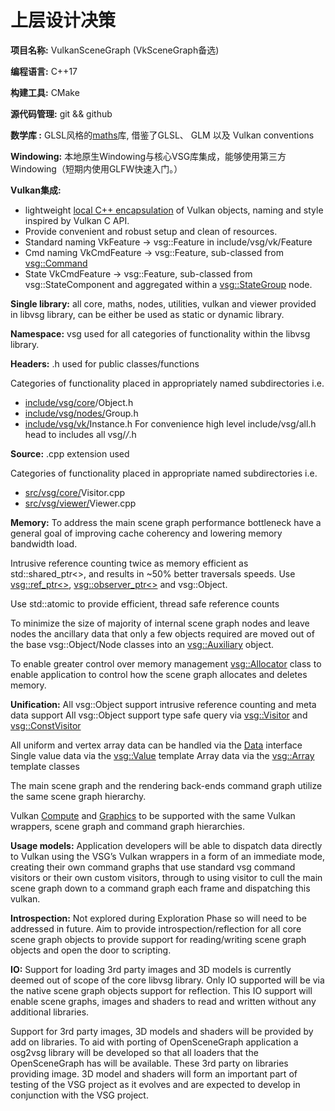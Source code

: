 # 上层设计决策

**项目名称:** VulkanSceneGraph (VkSceneGraph备选)

**编程语言:** C++17

**构建工具:** CMake

**源代码管理:** git && github

**数学库 :** GLSL风格的[maths](https://github.com/vsg-dev/VulkanSceneGraphPrototype/tree/master/include/vsg/maths)库, 借鉴了GLSL、 GLM 以及 Vulkan conventions

**Windowing:** 本地原生Windowing与核心VSG库集成，能够使用第三方Windowing（短期内使用GLFW快速入门。）

**Vulkan集成:** 

* lightweight [local C++ encapsulation](../../include/vsg/vk) of Vulkan objects, naming and style inspired by Vulkan C API.
* Provide convenient and robust setup and clean of resources.
* Standard naming VkFeature -> vsg::Feature in include/vsg/vk/Feature
* Cmd naming VkCmdFeature -> vsg::Feature, sub-classed from [vsg::Command](../../include/vsg/vk/Command.h)
* State VkCmdFeature -> vsg::Feature, sub-classed from vsg::StateComponent and aggregated within a [vsg::StateGroup](../../include/vsg/nodes/StateGroup.h) node.


**Single library:** all core, maths, nodes, utilities, vulkan and viewer provided in libvsg library, can be either be used as static or dynamic library.

**Namespace:** vsg used for all categories of functionality within the libvsg library.

**Headers:** .h used for public classes/functions

Categories of functionality placed in appropriately named subdirectories i.e.

* [include/vsg/core](../../include/vsg/core/)/Object.h
* [include/vsg/nodes/](../../include/vsg/nodes/)Group.h
* [include/vsg/vk/](../../include/vsg/vk/)Instance.h
For convenience high level include/vsg/all.h head to includes all vsg/*/*.h

**Source:** .cpp extension used

Categories of functionality placed in appropriate named subdirectories i.e.

* [src/vsg/core/](../../src/vsg/core/)Visitor.cpp
* [src/vsg/viewer/](../../src/vsg/viewer/)Viewer.cpp


**Memory:** To address the main scene graph performance bottleneck have a general goal of improving cache coherency and lowering memory bandwidth load.

Intrusive reference counting twice as memory efficient as std::shared_ptr<>, and results in ~50% better traversals speeds. Use [vsg::ref_ptr<>](../../include/vsg/core/ref_ptr.h), [vsg::observer_ptr<>](../../include/vsg/core/observer_ptr.h) and vsg::Object.

Use std::atomic to provide efficient, thread safe reference counts

To minimize the size of majority of internal scene graph nodes and leave nodes the ancillary data that only a few objects required are moved out of the base vsg::Object/Node classes into an [vsg::Auxiliary](../../include/vsg/core/Auxiliary.h) object.

To enable greater control over memory management [vsg::Allocator](../../include/vsg/core/Allocator.h) class to enable application to control how the scene graph allocates and deletes memory.

**Unification:**
All vsg::Object support intrusive reference counting and meta data support All vsg::Object support type safe query via [vsg::Visitor](../../include/vsg/core/Visitor.h) and [vsg::ConstVisitor](../../include/vsg/core/ConstVisitor.h)

All uniform and vertex array data can be handled via the [Data](../../include/vsg/core/Data.h) interface Single value data via the [vsg::Value](](../../include/vsg/core/Value.h)) template Array data via the [vsg::Array](](../../include/vsg/core/Array.h)) template classes

The main scene graph and the rendering back-ends command graph utilize the same scene graph hierarchy.

Vulkan [Compute](../../include/vsg/vk/ComputePipeline.h) and [Graphics](../../include/vsg/vk/GraphicsPipeline.h) to be supported with the same Vulkan wrappers, scene graph and command graph hierarchies.


**Usage models:** Application developers will be able to dispatch data directly to Vulkan using the VSG’s Vulkan wrappers in a form of an immediate mode, creating their own command graphs that use standard vsg command visitors or their own custom visitors, through to using visitor to cull the main scene graph down to a command graph each frame and dispatching this vulkan.


**Introspection:** Not explored during Exploration Phase so will need to be addressed in future. Aim to provide introspection/reflection for all core scene graph objects to provide support for reading/writing scene graph objects and open the door to scripting.


**IO:** Support for loading 3rd party images and 3D models is currently deemed out of scope of the core libvsg library. Only IO supported will be via the native scene graph objects support for reflection. This IO support will enable scene graphs, images and shaders to read and written without any additional libraries.


Support for 3rd party images, 3D models and shaders will be provided by add
on libraries. To aid with porting of OpenSceneGraph application a osg2vsg
library will be developed so that all loaders that the OpenSceneGraph has will
be available.  These 3rd party on libraries providing image. 3D model and shaders will form an important part of testing of the VSG project as it evolves and are expected to develop in conjunction with the VSG project.
